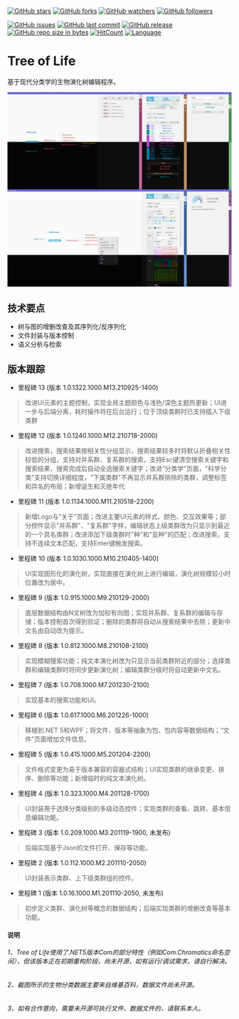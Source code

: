 [![GitHub stars](https://img.shields.io/github/stars/chibayuki/TreeOfLife.svg?style=social&label=Stars)](https://github.com/chibayuki/TreeOfLife/stargazers)
[![GitHub forks](https://img.shields.io/github/forks/chibayuki/TreeOfLife.svg?style=social&label=Fork)](https://github.com/chibayuki/TreeOfLife/network/members)
[![GitHub watchers](https://img.shields.io/github/watchers/chibayuki/TreeOfLife.svg?style=social&label=Watch)](https://github.com/chibayuki/TreeOfLife/watchers)
[![GitHub followers](https://img.shields.io/github/followers/chibayuki.svg?style=social&label=Follow)](https://github.com/chibayuki?tab=followers)

[![GitHub issues](https://img.shields.io/github/issues/chibayuki/TreeOfLife.svg)](https://github.com/chibayuki/TreeOfLife/issues)
[![GitHub last commit](https://img.shields.io/github/last-commit/chibayuki/TreeOfLife.svg)](https://github.com/chibayuki/TreeOfLife/commits)
[![GitHub release](https://img.shields.io/github/release/chibayuki/TreeOfLife.svg)](https://github.com/chibayuki/TreeOfLife/releases)
[![GitHub repo size in bytes](https://img.shields.io/github/repo-size/chibayuki/TreeOfLife.svg)](https://github.com/chibayuki/TreeOfLife)
[![HitCount](http://hits.dwyl.io/chibayuki/TreeOfLife.svg)](http://hits.dwyl.io/chibayuki/TreeOfLife)
[![Language](https://img.shields.io/badge/language-C%23-green.svg)](https://github.com/chibayuki/TreeOfLife)

# Tree of Life
基于现代分类学的生物演化树编辑程序。

![ScreenShot](ScreenShot.png)

## 技术要点
* 树与图的增删改查及其序列化/反序列化
* 文件封装与版本控制
* 语义分析与检索

## 版本跟踪
* 里程碑 13 (版本 1.0.1322.1000.M13.210925-1400)
> 改进UI元素的主题控制，实现全局主题颜色与浅色/深色主题热更新；UI进一步与后端分离，耗时操作将在后台运行；位于顶级类群时已支持插入下级类群
* 里程碑 12 (版本 1.0.1240.1000.M12.210718-2000)
> 改进搜索，搜索结果按相关性分组显示，搜索结果较多时将默认折叠相关性较低的分组，支持对并系群、复系群的搜索，支持Esc键清空搜索关键字和搜索结果，搜索完成后自动全选搜索关键字；改进“分类学”页面，"科学分类"支持切换详细程度，"下属类群"不再显示并系群排除的类群，调整标签和异名的布局；新增诞生和灭绝年代
* 里程碑 11 (版本 1.0.1134.1000.M11.210518-2200)
> 新增Logo与“关于”页面；改进主要UI元素的样式、颜色、交互效果等；部分控件显示"并系群"、"复系群"字样，编辑状态上级类群改为只显示到最近的一个具名类群；改进添加下级类群时"种"和"亚种"的匹配；改进搜索，支持不连续文本匹配，支持Enter键触发搜索。
* 里程碑 10 (版本 1.0.1030.1000.M10.210405-1400)
> UI实现图形化的演化树，实现直接在演化树上进行编辑，演化树规模较小时位置改为居中。
* 里程碑 9 (版本 1.0.915.1000.M9.210129-2000)
> 底层数据结构由N叉树改为加权有向图；实现并系群、复系群的编辑与存储；版本控制首次得到验证；删除的类群将自动从搜索结果中去除；更新中文名由自动改为提示。
* 里程碑 8 (版本 1.0.812.1000.M8.210108-2100)
> 实现模糊搜索功能；纯文本演化树改为只显示当前类群附近的部分；选择类群和编辑类群时将同步更新演化树；编辑类群分级时将自动更新中文名。
* 里程碑 7 (版本 1.0.708.1000.M7.201230-2100)
> 实现基本的搜索功能和UI。
* 里程碑 6 (版本 1.0.617.1000.M6.201226-1000)
> 移植到.NET 5和WPF；将文件、版本等抽象为包、包内容等数据结构；“文件”页面增加文件信息。
* 里程碑 5 (版本 1.0.415.1000.M5.201204-2200)
> 文件格式变更为易于版本兼容的容器式结构；UI实现类群的继承变更、排序、删除等功能；新增临时的纯文本演化树。
* 里程碑 4 (版本 1.0.323.1000.M4.201128-1700)
> UI封装用于选择分类级别的多级动态控件；实现类群的查看、跳转、基本信息编辑功能。
* 里程碑 3 (版本 1.0.209.1000.M3.201119-1900, 未发布)
> 后端实现基于Json的文件打开、保存等功能。
* 里程碑 2 (版本 1.0.112.1000.M2.201110-2050)
> UI封装表示类群、上下级类群组的控件。
* 里程碑 1 (版本 1.0.16.1000.M1.201110-2050, 未发布)
> 初步定义类群、演化树等概念的数据结构；后端实现类群的增删改查等基本功能。

#### 说明
###### 1、Tree of Life使用了.NET5版本Com的部分特性（例如Com.Chromatics命名空间），但该版本正在初期重构阶段，尚未开源，如有运行/调试需求，请自行解决。
###### 2、截图所示的生物分类数据主要来自维基百科，数据文件尚未开源。
###### 3、如有合作意向，需要未开源可执行文件、数据文件的，请联系本人。
